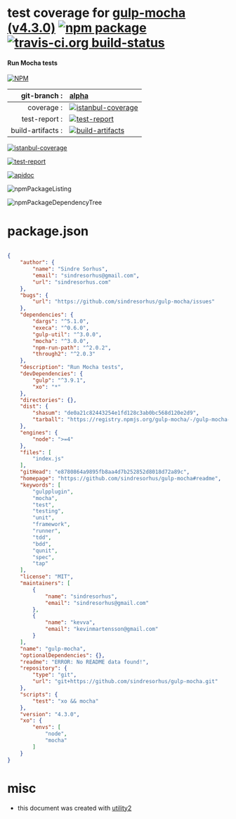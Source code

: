 # test coverage for  [gulp-mocha (v4.3.0)](https://github.com/sindresorhus/gulp-mocha#readme)  [![npm package](https://img.shields.io/npm/v/npmtest-gulp-mocha.svg?style=flat-square)](https://www.npmjs.org/package/npmtest-gulp-mocha) [![travis-ci.org build-status](https://api.travis-ci.org/npmtest/node-npmtest-gulp-mocha.svg)](https://travis-ci.org/npmtest/node-npmtest-gulp-mocha)
#### Run Mocha tests

[![NPM](https://nodei.co/npm/gulp-mocha.png?downloads=true)](https://www.npmjs.com/package/gulp-mocha)

| git-branch : | [alpha](https://github.com/npmtest/node-npmtest-gulp-mocha/tree/alpha)|
|--:|:--|
| coverage : | [![istanbul-coverage](https://npmtest.github.io/node-npmtest-gulp-mocha/build/coverage.badge.svg)](https://npmtest.github.io/node-npmtest-gulp-mocha/build/coverage.html/index.html)|
| test-report : | [![test-report](https://npmtest.github.io/node-npmtest-gulp-mocha/build/test-report.badge.svg)](https://npmtest.github.io/node-npmtest-gulp-mocha/build/test-report.html)|
| build-artifacts : | [![build-artifacts](https://npmtest.github.io/node-npmtest-gulp-mocha/glyphicons_144_folder_open.png)](https://github.com/npmtest/node-npmtest-gulp-mocha/tree/gh-pages/build)|

[![istanbul-coverage](https://npmtest.github.io/node-npmtest-gulp-mocha/build/screenCapture.buildCustomOrg.browser.coverage.html.png)](https://npmtest.github.io/node-npmtest-gulp-mocha/build/coverage.html/index.html)

[![test-report](https://npmtest.github.io/node-npmtest-gulp-mocha/build/screenCapture.buildCustomOrg.browser.%252Fhome%252Ftravis%252Fbuild%252Fnpmtest%252Fnode-npmtest-gulp-mocha%252Ftmp%252Fbuild%252Ftest-report.html.png)](https://npmtest.github.io/node-npmtest-gulp-mocha/build/test-report.html)

[![apidoc](https://npmdoc.github.io/node-npmdoc-gulp-mocha/build/screenCapture.buildApidoc.browser.%252Fhome%252Ftravis%252Fbuild%252Fnpmdoc%252Fnode-npmdoc-gulp-mocha%252Ftmp%252Fbuild%252Fapidoc.html.png)](https://npmdoc.github.io/node-npmdoc-gulp-mocha/build/apidoc.html)

![npmPackageListing](https://npmtest.github.io/node-npmtest-gulp-mocha/build/screenCapture.npmPackageListing.svg)

![npmPackageDependencyTree](https://npmtest.github.io/node-npmtest-gulp-mocha/build/screenCapture.npmPackageDependencyTree.svg)



# package.json

```json

{
    "author": {
        "name": "Sindre Sorhus",
        "email": "sindresorhus@gmail.com",
        "url": "sindresorhus.com"
    },
    "bugs": {
        "url": "https://github.com/sindresorhus/gulp-mocha/issues"
    },
    "dependencies": {
        "dargs": "^5.1.0",
        "execa": "^0.6.0",
        "gulp-util": "^3.0.0",
        "mocha": "^3.0.0",
        "npm-run-path": "^2.0.2",
        "through2": "^2.0.3"
    },
    "description": "Run Mocha tests",
    "devDependencies": {
        "gulp": "^3.9.1",
        "xo": "*"
    },
    "directories": {},
    "dist": {
        "shasum": "de0a21c82443254e1fd128c3ab0bc568d120e2d9",
        "tarball": "https://registry.npmjs.org/gulp-mocha/-/gulp-mocha-4.3.0.tgz"
    },
    "engines": {
        "node": ">=4"
    },
    "files": [
        "index.js"
    ],
    "gitHead": "e8780864a9895fb8aa4d7b252852d8018d72a89c",
    "homepage": "https://github.com/sindresorhus/gulp-mocha#readme",
    "keywords": [
        "gulpplugin",
        "mocha",
        "test",
        "testing",
        "unit",
        "framework",
        "runner",
        "tdd",
        "bdd",
        "qunit",
        "spec",
        "tap"
    ],
    "license": "MIT",
    "maintainers": [
        {
            "name": "sindresorhus",
            "email": "sindresorhus@gmail.com"
        },
        {
            "name": "kevva",
            "email": "kevinmartensson@gmail.com"
        }
    ],
    "name": "gulp-mocha",
    "optionalDependencies": {},
    "readme": "ERROR: No README data found!",
    "repository": {
        "type": "git",
        "url": "git+https://github.com/sindresorhus/gulp-mocha.git"
    },
    "scripts": {
        "test": "xo && mocha"
    },
    "version": "4.3.0",
    "xo": {
        "envs": [
            "node",
            "mocha"
        ]
    }
}
```



# misc
- this document was created with [utility2](https://github.com/kaizhu256/node-utility2)
